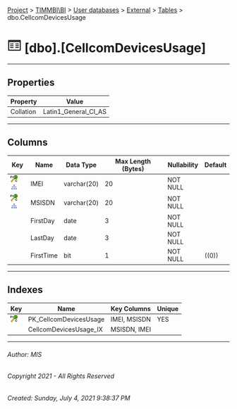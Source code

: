 #### 

[Project](../../../../index.md) > [TIMMBI\\BI](../../../index.md) > [User databases](../../index.md) > [External](../index.md) > [Tables](Tables.md) > dbo.CellcomDevicesUsage

# ![Tables](../../../../Images/Table32.png) [dbo].[CellcomDevicesUsage]

---

## <a name="#properties"></a>Properties

| Property | Value |
|---|---|
| Collation | Latin1_General_CI_AS |


---

## <a name="#columns"></a>Columns

| Key | Name | Data Type | Max Length (Bytes) | Nullability | Default |
|---|---|---|---|---|---|
| [![Cluster Primary Key PK_CellcomDevicesUsage: IMEI\MSISDN](../../../../Images/pkcluster.png)](#indexes)[![Indexes CellcomDevicesUsage_IX](../../../../Images/Index.png)](#indexes) | IMEI | varchar(20) | 20 | NOT NULL |  |
| [![Cluster Primary Key PK_CellcomDevicesUsage: IMEI\MSISDN](../../../../Images/pkcluster.png)](#indexes)[![Indexes CellcomDevicesUsage_IX](../../../../Images/Index.png)](#indexes) | MSISDN | varchar(20) | 20 | NOT NULL |  |
|  | FirstDay | date | 3 | NOT NULL |  |
|  | LastDay | date | 3 | NOT NULL |  |
|  | FirstTime | bit | 1 | NOT NULL | ((0)) |


---

## <a name="#indexes"></a>Indexes

| Key | Name | Key Columns | Unique |
|---|---|---|---|
| [![Cluster Primary Key PK_CellcomDevicesUsage: IMEI\MSISDN](../../../../Images/pkcluster.png)](#indexes) | PK_CellcomDevicesUsage | IMEI, MSISDN | YES |
|  | CellcomDevicesUsage_IX | MSISDN, IMEI |  |


---

###### Author:  MIS

###### Copyright 2021 - All Rights Reserved

###### Created: Sunday, July 4, 2021 9:38:37 PM


